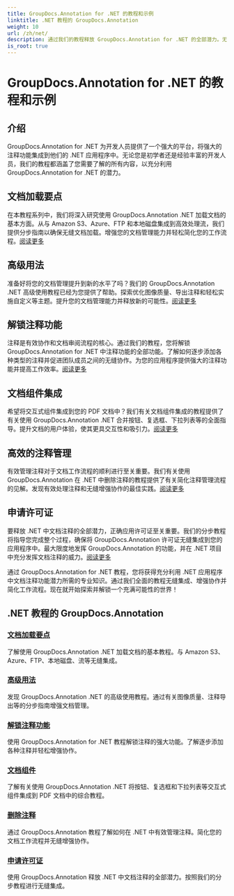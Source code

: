 ```yaml
---
title: GroupDocs.Annotation for .NET 的教程和示例
linktitle: .NET 教程的 GroupDocs.Annotation
weight: 10
url: /zh/net/
description: 通过我们的教程释放 GroupDocs.Annotation for .NET 的全部潜力。无缝集成、增强协作并简化工作流程。
is_root: true
---
```


# GroupDocs.Annotation for .NET 的教程和示例

## 介绍

GroupDocs.Annotation for .NET 为开发人员提供了一个强大的平台，将强大的注释功能集成到他们的 .NET 应用程序中。无论您是初学者还是经验丰富的开发人员，我们的教程都涵盖了您需要了解的所有内容，以充分利用 GroupDocs.Annotation for .NET 的潜力。

## 文档加载要点
在本教程系列中，我们将深入研究使用 GroupDocs.Annotation .NET 加载文档的基本方面。从与 Amazon S3、Azure、FTP 和本地磁盘集成到高效处理流，我们提供分步指南以确保无缝文档加载。增强您的文档管理能力并轻松简化您的工作流程。[阅读更多](./document-loading-essentials/)

## 高级用法
准备好将您的文档管理提升到新的水平了吗？我们的 GroupDocs.Annotation .NET 高级使用教程已经为您提供了帮助。探索优化图像质量、导出注释和轻松实施自定义等主题。提升您的文档管理能力并释放新的可能性。[阅读更多](./advanced-usage/)

## 解锁注释功能
注释是有效协作和文档审阅流程的核心。通过我们的教程，您将解锁 GroupDocs.Annotation for .NET 中注释功能的全部功能。了解如何逐步添加各种类型的注释并促进团队成员之间的无缝协作。为您的应用程序提供强大的注释功能并提高工作效率。[阅读更多](./unlocking-annotation-power/)

## 文档组件集成
希望将交互式组件集成到您的 PDF 文档中？我们有关文档组件集成的教程提供了有关使用 GroupDocs.Annotation .NET 合并按钮、复选框、下拉列表等的全面指导。提升文档的用户体验，使其更具交互性和吸引力。[阅读更多](./document-components/)

## 高效的注释管理
有效管理注释对于文档工作流程的顺利进行至关重要。我们有关使用 GroupDocs.Annotation 在 .NET 中删除注释的教程提供了有关简化注释管理流程的见解。发现有效处理注释和无缝增强协作的最佳实践。[阅读更多](./removing-annotations/)

## 申请许可证
要释放 .NET 中文档注释的全部潜力，正确应用许可证至关重要。我们的分步教程将指导您完成整个过程，确保将 GroupDocs.Annotation 许可证无缝集成到您的应用程序中。最大限度地发挥 GroupDocs.Annotation 的功能，并在 .NET 项目中充分发挥文档注释的威力。[阅读更多](./applying-licenses/)

通过 GroupDocs.Annotation for .NET 教程，您将获得充分利用 .NET 应用程序中文档注释功能潜力所需的专业知识。通过我们全面的教程无缝集成、增强协作并简化工作流程。现在就开始探索并解锁一个充满可能性的世界！
## .NET 教程的 GroupDocs.Annotation
### [文档加载要点](./document-loading-essentials/)
了解使用 GroupDocs.Annotation .NET 加载文档的基本教程。与 Amazon S3、Azure、FTP、本地磁盘、流等无缝集成。
### [高级用法](./advanced-usage/)
发现 GroupDocs.Annotation .NET 的高级使用教程。通过有关图像质量、注释导出等的分步指南增强文档管理。
### [解锁注释功能](./unlocking-annotation-power/)
使用 GroupDocs.Annotation for .NET 教程解锁注释的强大功能。了解逐步添加各种注释并轻松增强协作。
### [文档组件](./document-components/)
了解有关使用 GroupDocs.Annotation .NET 将按钮、复选框和下拉列表等交互式组件集成到 PDF 文档中的综合教程。
### [删除注释](./removing-annotations/)
通过 GroupDocs.Annotation 教程了解如何在 .NET 中有效管理注释。简化您的文档工作流程并无缝增强协作。
### [申请许可证](./applying-licenses/)
使用 GroupDocs.Annotation 释放 .NET 中文档注释的全部潜力。按照我们的分步教程进行无缝集成。